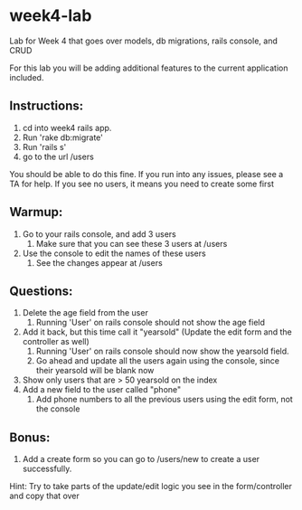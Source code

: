 week4-lab
=========

Lab for Week 4 that goes over models, db migrations, rails console, and CRUD


For this lab you will be adding additional features to the current application included.

Instructions:
------------
1. cd into week4 rails app.
2. Run 'rake db:migrate' 
3. Run 'rails s'
4. go to the url /users

You should be able to do this fine. If you run into any issues, please see a TA for help.
If you see no users, it means you need to create some first

Warmup:
-------
1. Go to your rails console, and add 3 users
    1. Make sure that you can see these 3 users at /users
2. Use the console to edit the names of these users
    1. See the changes appear at /users
  
  
Questions:
----------
1. Delete the age field from the user
     1. Running 'User' on rails console should not show the age field 
2. Add it back, but this time call it "yearsold" (Update the edit form and the controller as well)
     1. Running 'User' on rails console should now show the yearsold field.
     2. Go ahead and update all the users again using the console, since their yearsold will be blank now
3. Show only users that are > 50 yearsold on the index
3. Add a new field to the user called "phone"
    1. Add phone numbers to all the previous users using the edit form, not the console

Bonus:
------
1. Add a create form so you can go to /users/new to create a user successfully.


Hint: Try to take parts of the update/edit logic you see in the form/controller and copy that over

